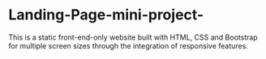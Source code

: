 # Landing-Page-mini-project-
This is a static front-end-only website built with HTML, CSS and Bootstrap for multiple screen sizes through the integration of responsive features. 
